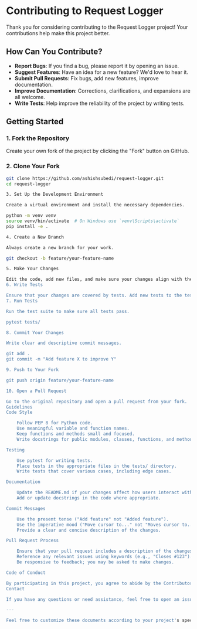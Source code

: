 
# Contributing to Request Logger

Thank you for considering contributing to the Request Logger project! Your contributions help make this project better.

## How Can You Contribute?

- **Report Bugs**: If you find a bug, please report it by opening an issue.
- **Suggest Features**: Have an idea for a new feature? We'd love to hear it.
- **Submit Pull Requests**: Fix bugs, add new features, improve documentation.
- **Improve Documentation**: Corrections, clarifications, and expansions are all welcome.
- **Write Tests**: Help improve the reliability of the project by writing tests.

## Getting Started

### 1. Fork the Repository

Create your own fork of the project by clicking the "Fork" button on GitHub.

### 2. Clone Your Fork

```bash
git clone https://github.com/ashishsubedi/request-logger.git
cd request-logger

3. Set Up the Development Environment

Create a virtual environment and install the necessary dependencies.

python -m venv venv
source venv/bin/activate  # On Windows use `venv\Scripts\activate`
pip install -e .

4. Create a New Branch

Always create a new branch for your work.

git checkout -b feature/your-feature-name

5. Make Your Changes

Edit the code, add new files, and make sure your changes align with the project's coding standards.
6. Write Tests

Ensure that your changes are covered by tests. Add new tests to the tests/ directory.
7. Run Tests

Run the test suite to make sure all tests pass.

pytest tests/

8. Commit Your Changes

Write clear and descriptive commit messages.

git add .
git commit -m "Add feature X to improve Y"

9. Push to Your Fork

git push origin feature/your-feature-name

10. Open a Pull Request

Go to the original repository and open a pull request from your fork.
Guidelines
Code Style

    Follow PEP 8 for Python code.
    Use meaningful variable and function names.
    Keep functions and methods small and focused.
    Write docstrings for public modules, classes, functions, and methods.

Testing

    Use pytest for writing tests.
    Place tests in the appropriate files in the tests/ directory.
    Write tests that cover various cases, including edge cases.

Documentation

    Update the README.md if your changes affect how users interact with the project.
    Add or update docstrings in the code where appropriate.

Commit Messages

    Use the present tense ("Add feature" not "Added feature").
    Use the imperative mood ("Move cursor to..." not "Moves cursor to...").
    Provide a clear and concise description of the changes.

Pull Request Process

    Ensure that your pull request includes a description of the changes and the motivation behind them.
    Reference any relevant issues using keywords (e.g., "Closes #123").
    Be responsive to feedback; you may be asked to make changes.

Code of Conduct

By participating in this project, you agree to abide by the Contributor Covenant Code of Conduct.
Contact

If you have any questions or need assistance, feel free to open an issue or reach out to the maintainers.

---

Feel free to customize these documents according to your project's specific details and needs. Let me know if you need any further assistance or modifications!
